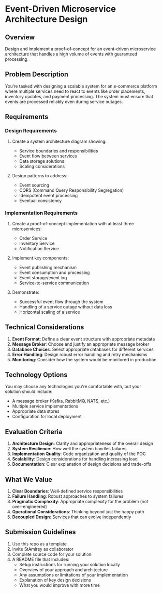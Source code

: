 # Event-Driven Microservice Architecture Design

## Overview
Design and implement a proof-of-concept for an event-driven microservice architecture that handles a high volume of events with guaranteed processing.

## Problem Description
You're tasked with designing a scalable system for an e-commerce platform where multiple services need to react to events like order placements, inventory updates, and payment processing. The system must ensure that events are processed reliably even during service outages.

## Requirements

### Design Requirements
1. Create a system architecture diagram showing:
   - Service boundaries and responsibilities
   - Event flow between services
   - Data storage solutions
   - Scaling considerations

2. Design patterns to address:
   - Event sourcing
   - CQRS (Command Query Responsibility Segregation)
   - Idempotent event processing
   - Eventual consistency

### Implementation Requirements
1. Create a proof-of-concept implementation with at least three microservices:
   - Order Service
   - Inventory Service
   - Notification Service

2. Implement key components:
   - Event publishing mechanism
   - Event consumption and processing
   - Event storage/event log
   - Service-to-service communication

3. Demonstrate:
   - Successful event flow through the system
   - Handling of a service outage without data loss
   - Horizontal scaling of a service

## Technical Considerations
1. **Event Format**: Define a clear event structure with appropriate metadata
2. **Message Broker**: Choose and justify an appropriate message broker
3. **Database Choices**: Select appropriate databases for different services
4. **Error Handling**: Design robust error handling and retry mechanisms
5. **Monitoring**: Consider how the system would be monitored in production

## Technology Options
You may choose any technologies you're comfortable with, but your solution should include:
- A message broker (Kafka, RabbitMQ, NATS, etc.)
- Multiple service implementations
- Appropriate data stores
- Configuration for local deployment

## Evaluation Criteria

1. **Architecture Design**: Clarity and appropriateness of the overall design
2. **System Resilience**: How well the system handles failures
3. **Implementation Quality**: Code organization and quality of the POC
4. **Scalability**: Design considerations for handling increasing load
5. **Documentation**: Clear explanation of design decisions and trade-offs

## What We Value

1. **Clear Boundaries**: Well-defined service responsibilities
2. **Failure Handling**: Robust approaches to system failures
3. **Pragmatic Complexity**: Appropriate complexity for the problem (not over-engineered)
4. **Operational Considerations**: Thinking beyond just the happy path
5. **Decoupled Design**: Services that can evolve independently

## Submission Guidelines

1. Use this repo as a template
2. Invite StAmirey as collaborator
3. Complete source code for your solution
4. A README file that includes:
   - Setup instructions for running your solution locally
   - Overview of your approach and architecture
   - Any assumptions or limitations of your implementation
   - Explanation of key design decisions
   - What you would improve with more time 